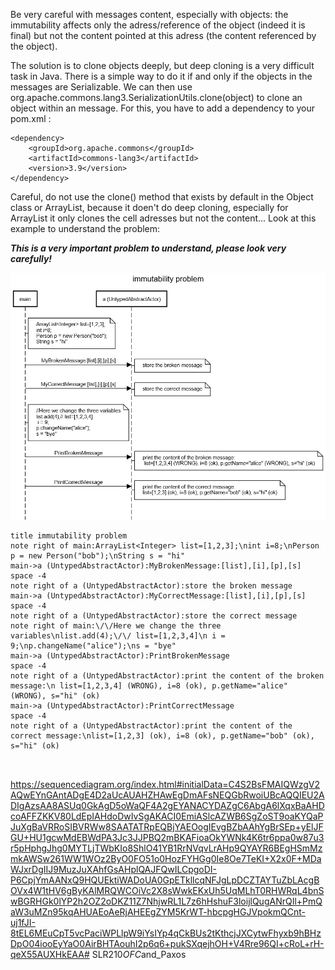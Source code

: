 Be very careful with messages content, especially with objects: the immutability affects only the adress/reference of the object (indeed it is final) but not the content pointed at this adress (the content referenced by the object).

The solution is to clone objects deeply, but deep cloning is a very difficult task in Java. There is a simple way to do it if and only if the objects in the messages are Serializable. We can then use org.apache.commons.lang3.SerializationUtils.clone(object) to clone an object within an message. For this, you have to add a dependency to your pom.xml :

```
<dependency>
    <groupId>org.apache.commons</groupId>
    <artifactId>commons-lang3</artifactId>
    <version>3.9</version>
</dependency>
```
Careful, do not use the clone() method that exists by default in the Object class or ArrayList, because it doen't do deep cloning, especially for ArrayList it only clones the cell adresses but not the content... Look at this example to understand the problem:

***This is a very important problem to understand, please look very carefully!***

![](img.png)

```
title immutability problem
note right of main:ArrayList<Integer> list=[1,2,3];\nint i=8;\nPerson p = new Person("bob");\nString s = "hi"
main->a (UntypedAbstractActor):MyBrokenMessage:[list],[i],[p],[s]
space -4
note right of a (UntypedAbstractActor):store the broken message
main->a (UntypedAbstractActor):MyCorrectMessage:[list],[i],[p],[s]
space -4
note right of a (UntypedAbstractActor):store the correct message
note right of main:\/\/Here we change the three variables\nlist.add(4);\/\/ list=[1,2,3,4]\n i = 9;\np.changeName("alice");\ns = "bye"
main->a (UntypedAbstractActor):PrintBrokenMessage
space -4
note right of a (UntypedAbstractActor):print the content of the broken message:\n list=[1,2,3,4] (WRONG), i=8 (ok), p.getName="alice" (WRONG), s="hi" (ok)
main->a (UntypedAbstractActor):PrintCorrectMessage
space -4
note right of a (UntypedAbstractActor):print the content of the correct message:\nlist=[1,2,3] (ok), i=8 (ok), p.getName="bob" (ok), s="hi" (ok)



```
https://sequencediagram.org/index.html#initialData=C4S2BsFMAIQWzgV2AQwEYnGAntADgE4D2aUcAUAHZHAwEgDmAFsNEQGbRwoiUBcAQQIEU2ADIgAzsAA8ASUq0GkAgD5oWaQF4A2gEYANACYDAZgC6AbgA6lXqxBaAHDcoAFFZKKV80LdEpIAHdoDwIvSgAKACI0EmiASlcAZWB6SgZoST9oaKYQaPJuXgBaVRRoSIBVRWw8SAATATRpEQBjYAEOogIEvgBZbAAhYgBrSEp+yElJFGU+HU1gcwMdEBWdPA3Jc3JJPBQ2mBKAFioaOkYWNk4K6tr6ppa0w87u3r5pHphgJhg0MYTLjTWbKIo8ShlO41YB1RrNVqvLrAHp9QYAYR6BEgHSmMzmkAWSw261WW1WOz2ByO0FO51o0HozFYHGg0Ie8Oe7TeKI+X2x0F+MDaWJxrDgIIJ9MuzJuXAhfGsAHplQAJFQwILCpgoDI-P6CpjYmAANxQ9HQUEktiWADoUA0GpETkllcqNFJgLpDCZTAYTuZbLAcgBOVx4W1tHV6gByKAlMRQWCOiVc2X8sWwkEKxUh5UqMLhT0RHWRqL4bnSwBGRHGk0lYP2h2OZ2oDKZ11Z7NhjwRL1L7z6hHshuF3loijlQugANrQIl+PmQaW3uMZn95kqAHUAEoAeRjAHEEgZYM5KrWT-hbcpgHGJVpokmQCnt-uj1fJI-8tEL6MEuCpT5vcPaciWPLlpW9iYsIYp4qCkBUs2tKthcjJXCytwFhyxb9hBHzDpO04iooEyYaO0AirBHTAouhI2p6q6+pukSXqejhOH+V4Rre96QI+cRoL+rH-qeX55AUXHkEAA#   S L R 2 1 0 _ O F C _ a n d _ P a x o s 
 
 